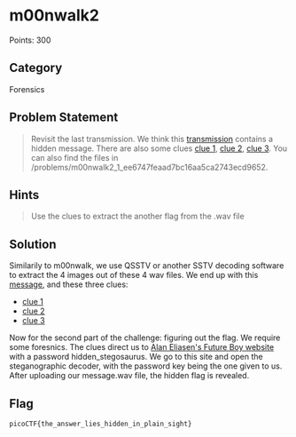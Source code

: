 # m00nwalk2
Points: 300
## Category
Forensics
## Problem Statement
> Revisit the last transmission. We think this [transmission](message.wav) contains a hidden message. There are also some clues [clue 1](clue1.wav), [clue 2](clue2.wav), [clue 3](clue3.wav). You can also find the files in /problems/m00nwalk2_1_ee6747feaad7bc16aa5ca2743ecd9652.
## Hints
> Use the clues to extract the another flag from the .wav file
## Solution
Similarily to m00nwalk, we use QSSTV or another SSTV decoding software to extract the 4 images out of these 4 wav files. We end up with this [message](message.png), and these three clues:
* [clue 1](clue1.png)
* [clue 2](clue2.png)
* [clue 3](clue3.png)

Now for the second part of the challenge: figuring out the flag. We require some foresnics. The clues direct us to [Alan Eliasen's Future Boy website](https://www.futureboy.us) with a password hidden_stegosaurus. We go to this site and open the steganographic decoder, with the password key being the one given to us. After uploading our message.wav file, the hidden flag is revealed.
## Flag
`picoCTF{the_answer_lies_hidden_in_plain_sight}`